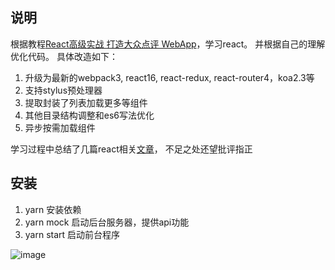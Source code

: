 ## 说明

根据教程[React高级实战 打造大众点评 WebApp](http://coding.imooc.com/class/99.html)，学习react。
并根据自己的理解优化代码。
具体改造如下：

1. 升级为最新的webpack3, react16, react-redux, react-router4，koa2.3等
1. 支持stylus预处理器
2. 提取封装了列表加载更多等组件
3. 其他目录结构调整和es6写法优化
4. 异步按需加载组件

学习过程中总结了几篇react相关[文章](http://www.jianshu.com/p/9cd7a0dff11f)，
不足之处还望批评指正

## 安装

 1. yarn 安装依赖
 2. yarn mock 启动后台服务器，提供api功能
 3. yarn start 启动前台程序

 ![image](https://github.com/mafeifan/react-dianping/blob/master/screenshot/demo.gif?raw=true)


